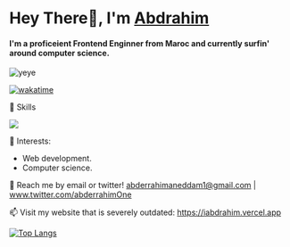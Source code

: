 # Hey There👋, I'm [Abdrahim](https://www.abderrahim1.tk/)

#### I'm a proficeient Frontend Enginner from Maroc and currently surfin' around computer science.
<div>

![yeye](https://raw.githubusercontent.com/seanprashad/slackmoji/master/emoji/blob/blob-dundundun-gif.gif)

</div>

<a href="https://wakatime.com/@Abdrahimo">

  ![wakatime](https://wakatime.com/badge/user/8617238d-9b20-4d05-9b5a-d94e1d7ff00b.svg)

</a>

🚀 Skills

<p align="start">
  <a href="https://skillicons.dev">
    <img src="https://skillicons.dev/icons?i=js,nodejs,sass,express,tailwindcss,react,nextjs,firebase,figma,vscode,git" />
  </a>
</p>


🌱 Interests:
- Web development.
- Computer science.

💬 Reach me by email or twitter! abderrahimaneddam1@gmail.com | www.twitter.com/abderrahimOne

📫 Visit my website that is severely outdated: https://iabdrahim.vercel.app

[![Top Langs](https://github-readme-stats.vercel.app/api/top-langs/?username=iabdrahim&layout=compact&hide=tex)](https://github.com/anuraghazra/github-readme-stats)

